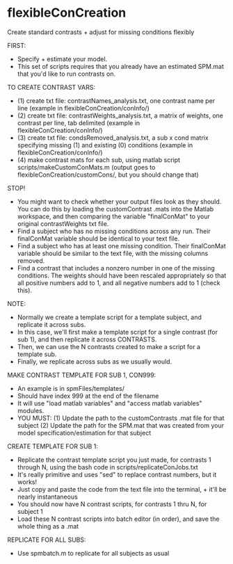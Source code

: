 # flexibleConCreation
Create standard contrasts + adjust for missing conditions flexibly

FIRST:
- Specify + estimate your model. 
- This set of scripts requires that you already have an estimated SPM.mat that you'd like to run contrasts on.

TO CREATE CONTRAST VARS:
- (1) create txt file: contrastNames_analysis.txt, one contrast name per line (example in flexibleConCreation/conInfo/)
- (2) create txt file: contrastWeights_analysis.txt, a matrix of weights, one contrast per line, tab delimited (example in flexibleConCreation/conInfo/)
- (3) create txt file: condsRemoved_analysis.txt, a sub x cond matrix specifying missing (1) and existing (0) conditions (example in flexibleConCreation/conInfo/)
- (4) make contrast mats for each sub, using matlab script scripts/makeCustomConMats.m (output goes to flexibleConCreation/customCons/, but you should change that)


STOP!
- You might want to check whether your output files look as they should. You can do this by loading the customContrast .mats into the Matlab workspace, and then comparing the variable "finalConMat" to your original contrastWeights txt file.
- Find a subject who has no missing conditions across any run. Their finalConMat variable should be identical to your text file.
- Find a subject who has at least one missing condition. Their finalConMat variable should be similar to the text file, with the missing columns removed.
- Find a contrast that includes a nonzero number in one of the missing conditions. The weights should have been rescaled appropriately so that all positive numbers add to 1, and all negative numbers add to 1 (check this).


NOTE:
- Normally we create a template script for a template subject, and replicate it across subs.
- In this case, we'll first make a template script for a single contrast (for sub 1), and then replicate it across CONTRASTS.
- Then, we can use the N contrasts created to make a script for a template sub.
- Finally, we replicate across subs as we usually would.

MAKE CONTRAST TEMPLATE FOR SUB 1, CON999:
- An example is in spmFiles/templates/
- Should have index 999 at the end of the filename
- It will use "load matlab variables" and "access matlab variables" modules.
- YOU MUST:
(1) Update the path to the customContrasts .mat file for that subject
(2) Update the path for the SPM.mat that was created from your model specification/estimation for that subject

CREATE TEMPLATE FOR SUB 1:
- Replicate the contrast template script you just made, for contrasts 1 through N, using the bash code in scripts/replicateConJobs.txt
- It's really primitive and uses "sed" to replace contrast numbers, but it works!
- Just copy and paste the code from the text file into the terminal, + it'll be nearly instantaneous
- You should now have N contrast scripts, for contrasts 1 thru N, for subject 1
- Load these N contrast scripts into batch editor (in order), and save the whole thing as a .mat

REPLICATE FOR ALL SUBS:
- Use spmbatch.m to replicate for all subjects as usual